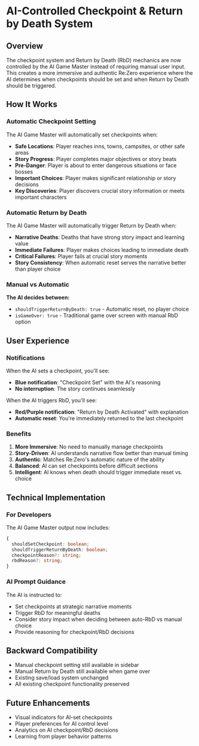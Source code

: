 # AI-Controlled Checkpoint & Return by Death System

## Overview

The checkpoint system and Return by Death (RbD) mechanics are now controlled by the AI Game Master instead of requiring manual user input. This creates a more immersive and authentic Re:Zero experience where the AI determines when checkpoints should be set and when Return by Death should be triggered.

## How It Works

### Automatic Checkpoint Setting

The AI Game Master will automatically set checkpoints when:

- **Safe Locations**: Player reaches inns, towns, campsites, or other safe areas
- **Story Progress**: Player completes major objectives or story beats
- **Pre-Danger**: Player is about to enter dangerous situations or face bosses
- **Important Choices**: Player makes significant relationship or story decisions
- **Key Discoveries**: Player discovers crucial story information or meets important characters

### Automatic Return by Death

The AI Game Master will automatically trigger Return by Death when:

- **Narrative Deaths**: Deaths that have strong story impact and learning value
- **Immediate Failures**: Player makes choices leading to immediate death
- **Critical Failures**: Player fails at crucial story moments
- **Story Consistency**: When automatic reset serves the narrative better than player choice

### Manual vs Automatic

**The AI decides between:**
- `shouldTriggerReturnByDeath: true` - Automatic reset, no player choice
- `isGameOver: true` - Traditional game over screen with manual RbD option

## User Experience

### Notifications

When the AI sets a checkpoint, you'll see:
- **Blue notification**: "Checkpoint Set" with the AI's reasoning
- **No interruption**: The story continues seamlessly

When the AI triggers RbD, you'll see:
- **Red/Purple notification**: "Return by Death Activated" with explanation  
- **Automatic reset**: You're immediately returned to the last checkpoint

### Benefits

1. **More Immersive**: No need to manually manage checkpoints
2. **Story-Driven**: AI understands narrative flow better than manual timing
3. **Authentic**: Matches Re:Zero's automatic nature of the ability
4. **Balanced**: AI can set checkpoints before difficult sections
5. **Intelligent**: AI knows when death should trigger immediate reset vs. choice

## Technical Implementation

### For Developers

The AI Game Master output now includes:

```typescript
{
  shouldSetCheckpoint: boolean;
  shouldTriggerReturnByDeath: boolean;
  checkpointReason?: string;
  rbdReason?: string;
}
```

### AI Prompt Guidance

The AI is instructed to:
- Set checkpoints at strategic narrative moments
- Trigger RbD for meaningful deaths
- Consider story impact when deciding between auto-RbD vs manual choice
- Provide reasoning for checkpoint/RbD decisions

## Backward Compatibility

- Manual checkpoint setting still available in sidebar
- Manual Return by Death still available when game over
- Existing save/load system unchanged
- All existing checkpoint functionality preserved

## Future Enhancements

- Visual indicators for AI-set checkpoints
- Player preferences for AI control level
- Analytics on AI checkpoint/RbD decisions
- Learning from player behavior patterns